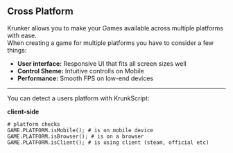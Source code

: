 ## Cross Platform

Krunker allows you to make your Games available across multiple platforms with ease.\
When creating a game for multiple platforms you have to consider a few things:

* **User interface:** Responsive UI that fits all screen sizes well
* **Control Sheme:** Intuitive controlls on Mobile
* **Performance:** Smooth FPS on low-end devices

---

You can detect a users platform with KrunkScript:

<p class="hidep"><strong class="client-side">client-side</strong></p>

```krunkscript
# platform checks
GAME.PLATFORM.isMobile(); # is on mobile device
GAME.PLATFORM.isBrowser(); # is on a browser
GAME.PLATFORM.isClient(); # is using client (steam, official etc)
```

<br><br/>